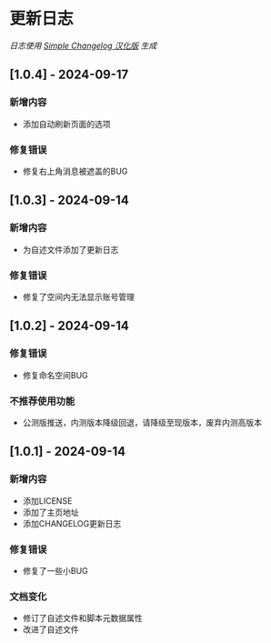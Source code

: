 # 更新日志

*日志使用 [Simple Changelog 汉化版](https://github.com/NiButCrazy/simple-changelog-Chinese) 生成*

## [1.0.4] - 2024-09-17
### 新增内容
- 添加自动刷新页面的选项

### 修复错误
- 修复右上角消息被遮盖的BUG


## [1.0.3] - 2024-09-14
### 新增内容
- 为自述文件添加了更新日志

### 修复错误
- 修复了空间内无法显示账号管理


## [1.0.2] - 2024-09-14
### 修复错误
- 修复命名空间BUG

### 不推荐使用功能
- 公测版推送，内测版本降级回退，请降级至现版本，废弃内测高版本


## [1.0.1] - 2024-09-14
### 新增内容
- 添加LICENSE
- 添加了主页地址
- 添加CHANGELOG更新日志

### 修复错误
- 修复了一些小BUG

### 文档变化
- 修订了自述文件和脚本元数据属性
- 改进了自述文件